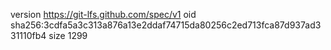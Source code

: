 version https://git-lfs.github.com/spec/v1
oid sha256:3cdfa5a3c313a876a13e2ddaf74715da80256c2ed713fca87d937ad331110fb4
size 1299
